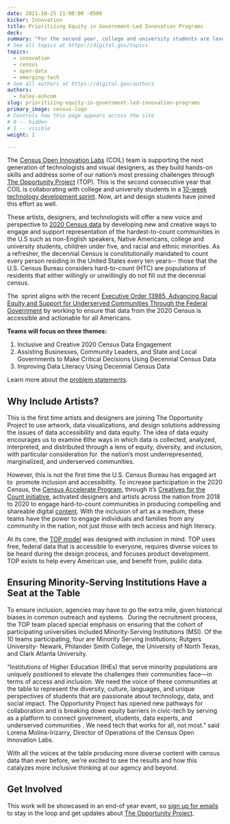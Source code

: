 ```yaml
---
date: 2021-10-25 11:00:00 -0500
kicker: Innovation
title: Prioritizing Equity in Government-Led Innovation Programs
deck: 
summary: "For the second year, college and university students are leveraging the TOP model from Census to build hands-on skills and address some of our nation's most pressing challenges."
# See all topics at https://digital.gov/topics
topics:
  - innovation
  - census
  - open-data
  - emerging-tech
# See all authors at https://digital.gov/authors
authors:
  - haley-ashcom
slug: prioritizing-equity-in-government-led-innovation-programs
primary_image: census-logo
# Controls how this page appears across the site
# 0 -- hidden
# 1 -- visible
weight: 1

---
```


The [Census Open Innovation Labs](https://coil.census.gov/) (COIL) team is supporting the next generation of technologists and visual designers, as they build hands-on skills and address some of our nation’s most pressing challenges through [The Opportunity Project](https://opportunity.census.gov/) (TOP). This is the second consecutive year that COIL is collaborating with college and university students in a [10-week technology development sprint](https://opportunity.census.gov/sprints/2020-census-data/#2020-data). Now, art and design students have joined this effort as well.

These artists, designers, and technologists will offer a new voice and perspective to [2020 Census data](https://opportunity.census.gov/sprints/2020-census-data/#2020-data) by developing new and creative ways to engage and support representation of the hardest-to-count communities in the U.S such as non-English speakers, Native Americans, college and university students, children under five, and racial and ethnic minorities. As a refresher, the decennial Census is constitutionally mandated to count every person residing in the United States every ten years-- those that the U.S. Census Bureau considers hard-to-count (HTC) are populations of residents that either willingly or unwillingly do not fill out the decennial census.

The  sprint aligns with the recent [Executive Order 13985, Advancing Racial Equity and Support for Underserved Communities Through the Federal Government](https://www.whitehouse.gov/briefing-room/presidential-actions/2021/01/27/memorandum-on-restoring-trust-in-government-through-scientific-integrity-and-evidence-based-policymaking/) by working to ensure that data from the 2020 Census is accessible and actionable for all Americans.

**Teams will focus on three themes:**

1. Inclusive and Creative 2020 Census Data Engagement 
2. Assisting Businesses, Community Leaders, and State and Local Governments to Make Critical Decisions Using Decennial Census Data
3. Improving Data Literacy Using Decennial Census Data

Learn more about the [problem statements](https://opportunity.census.gov/sprints/2020-census-data/#2020-data).

## Why Include Artists?

This is the first time artists and designers are joining The Opportunity Project to use artwork, data visualizations, and design solutions addressing the issues of data accessibility and data equity. The idea of data equity encourages us to examine 6the ways in which data is collected, analyzed, interpreted, and distributed through a lens of equity, diversity, and inclusion, with particular consideration for  the nation’s most underrepresented, marginalized, and underserved communities.

However, this is not the first time the U.S. Census Bureau has engaged art to  promote inclusion and accessibility. To increase participation in the 2020 Census, the [Census Accelerate Program](https://accelerate.census.gov/), through it’s [Creatives for the Count initiative](https://creativesforthecount.org/), activated designers and artists across the nation from 2018 to 2020 to engage hard-to-count communities in producing compelling and shareable digital [content](https://accelerate.census.gov/showcase/). With the inclusion of art as a medium, these teams have the power to engage individuals and families from any community in the nation, not just those with tech access and high literacy.

At its core, the [TOP model](https://opportunity.census.gov/our-process/#top) was designed with inclusion in mind. TOP uses free, federal data that is accessible to everyone, requires diverse voices to be heard during the design process, and focuses product development. TOP exists to help every American use, and benefit from, public data.

## Ensuring Minority-Serving Institutions Have a Seat at the Table

To ensure inclusion, agencies may have to go the extra mile, given historical biases in common outreach and systems.  During the recruitment process, the TOP team placed special emphasis on ensuring that the cohort of participating universities included Minority-Serving Institutions (MSI). Of the 10 teams participating, four are Minority Serving Institutions; Rutgers University- Newark, Philander Smith College, the University of North Texas, and Clark Atlanta University.

“Institutions of Higher Education (IHEs) that serve minority populations are uniquely positioned to elevate the challenges their communities face—in terms of access and inclusion. We need the voice of these communities at the table to represent the diversity, culture, languages, and unique perspectives of students that are passionate about technology, data, and social impact. The Opportunity Project has opened new pathways for collaboration and is breaking down equity barriers in civic-tech by serving as a platform to connect government, students, data experts, and underserved communities . We need tech that works for all, not most.” said Lorena Molina-Irizarry, Director of Operations of the Census Open Innovation Labs.

With all the voices at the table producing more diverse content with census data than ever before, we're excited to see the results and how this catalyzes more inclusive thinking at our agency and beyond.

## Get Involved

This work will be showcased in an end-of year event, so [sign up for emails](https://public.govdelivery.com/accounts/USCENSUS/signup/16610) to stay in the loop and get updates about [The Opportunity Project](https://opportunity.census.gov/).
